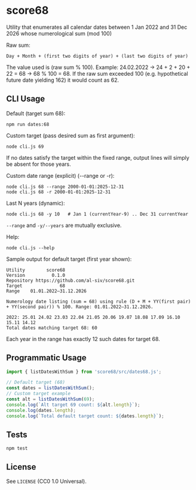 # score68

Utility that enumerates all calendar dates between 1 Jan 2022 and 31 Dec 2026 whose numerological sum (mod 100)

Raw sum:
```
Day + Month + (first two digits of year) + (last two digits of year)
```
The value used is (raw sum % 100). Example: 24.02.2022 → 24 + 2 + 20 + 22 = 68 → 68 % 100 = 68.
If the raw sum exceeded 100 (e.g. hypothetical future date yielding 162) it would count as 62.

## CLI Usage
Default (target sum 68):
```
npm run dates:68
```

Custom target (pass desired sum as first argument):
```
node cli.js 69
```
If no dates satisfy the target within the fixed range, output lines will simply be absent for those years.

Custom date range (explicit) (--range or -r):
```
node cli.js 68 --range 2000-01-01:2025-12-31
node cli.js 68 -r 2000-01-01:2025-12-31
```

Last N years (dynamic):
```
node cli.js 68 -y 10   # Jan 1 (currentYear-9) .. Dec 31 currentYear
```
`--range` and `-y/--years` are mutually exclusive.

Help:
```
node cli.js --help
```

Sample output for default target (first year shown):
```
Utility        score68
Version          0.1.0
Repository https://github.com/al-siv/score68.git
Target              68
Range    01.01.2022–31.12.2026

Numerology date listing (sum = 68) using rule (D + M + YY(first pair) + YY(second pair)) % 100. Range: 01.01.2022–31.12.2026.

2022: 25.01 24.02 23.03 22.04 21.05 20.06 19.07 18.08 17.09 16.10 15.11 14.12
Total dates matching target 68: 60
```
Each year in the range has exactly 12 such dates for target 68.

## Programmatic Usage
```js
import { listDatesWithSum } from 'score68/src/dates68.js';

// Default target (68)
const dates = listDatesWithSum();
// Custom target example
const alt = listDatesWithSum(69);
console.log(`Alt target 69 count: ${alt.length}`);
console.log(dates.length);
console.log(`Total default target count: ${dates.length}`);
```

## Tests
```
npm test
```

## License
See `LICENSE` (CC0 1.0 Universal).

